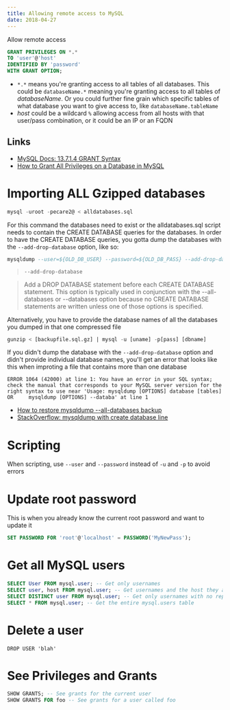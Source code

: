 ```yaml
---
title: Allowing remote access to MySQL
date: 2018-04-27
---
```


Allow remote access

```sql
GRANT PRIVILEGES ON *.*
TO 'user'@'host'
IDENTIFIED BY 'password'
WITH GRANT OPTION;
```

- `*.*` means you're granting access to all tables of all databases. This could be `databaseName.*` meaning you're granting access to all tables of _databaseName_. Or you could further fine grain which specific tables of what database you want to give access to, like `databaseName.tableName`
- _host_ could be a wildcard `%` allowing access from all hosts with that user/pass combination, or it could be an IP or an FQDN


Links
---
- [MySQL Docs: 13.7.1.4 GRANT Syntax](https://dev.mysql.com/doc/refman/5.7/en/grant.html)
- [How to Grant All Privileges on a Database in MySQL](https://chartio.com/resources/tutorials/how-to-grant-all-privileges-on-a-database-in-mysql/)


# Importing ALL Gzipped databases

```sql
mysql -uroot -pecare2@ < alldatabases.sql
```

For this command the databases need to exist or the alldatabases.sql script needs to contain the CREATE DATABASE queries for the databases. In order to have the 
CREATE DATABASE queries, you gotta dump the databases with the `--add-drop-database` option, like so:

```sql
mysqldump --user=${OLD_DB_USER} --password=${OLD_DB_PASS} --add-drop-database --all-databases | gzip -9 > ${DB_DUMP_FILENAME}.sql.gz
```

> `--add-drop-database`

> Add a DROP DATABASE statement before each CREATE DATABASE statement. This option is typically used in conjunction with the --all-databases or --databases option because no CREATE DATABASE statements are written unless one of those options is specified.

Alternatively, you have to provide the database names of all the databases you dumped in that one compressed file

```sql
gunzip < [backupfile.sql.gz] | mysql -u [uname] -p[pass] [dbname]
```

If you didn't dump the database with the `--add-drop-database` option and didn't provide individual database names, you'll get an error that looks like this when improting a file that contains more than one database

```
ERROR 1064 (42000) at line 1: You have an error in your SQL syntax; check the manual that corresponds to your MySQL server version for the right syntax to use near 'Usage: mysqldump [OPTIONS] database [tables]
OR     mysqldump [OPTIONS] --databa' at line 1
```

- [How to restore mysqldump --all-databases backup](https://www.linuxquestions.org/questions/linux-server-73/how-to-restore-mysqldump-all-databases-backup-892922/)
- [StackOverflow: mysqldump with create database line](https://stackoverflow.com/questions/16452523/mysqldump-with-create-database-line)

# Scripting

When scripting, use `--user` and `--password` instead of `-u` and `-p` to avoid errors

# Update root password
This is when you already know the current root password and want to update it

```sql
SET PASSWORD FOR 'root'@'localhost' = PASSWORD('MyNewPass'); 
```

# Get all MySQL users 

```sql
SELECT User FROM mysql.user; -- Get only usernames
SELECT user, host FROM mysql.user; -- Get usernames and the host they are allowed to connect from
SELECT DISTINCT user FROM mysql.user; -- Get only usernames with no repetitions of different hosts
SELECT * FROM mysql.user; -- Get the entire mysql.users table
```

# Delete a user

```
DROP USER 'blah'
```

# See Privileges and Grants

```sql
SHOW GRANTS; -- See grants for the current user
SHOW GRANTS FOR foo -- See grants for a user called foo
```